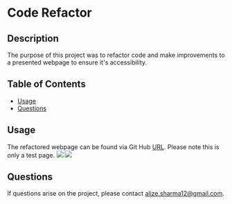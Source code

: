 #  Code Refactor

## Description
The purpose of this project was to refactor code and make improvements to a presented webpage to ensure it's accessibility. 

## Table of Contents 
* [Usage](#usage)
* [Questions](#questions)

## Usage 
The refactored webpage can be found via Git Hub [URL](https://alizasharma.github.io/code-refactor/). Please note this is only a test page. 
<img src="assets/images/Image 1 .png">
<img src="assets/images/Image 2.png">

## Questions 
If questions arise on the project, please contact alize.sharma12@gmail.com. 